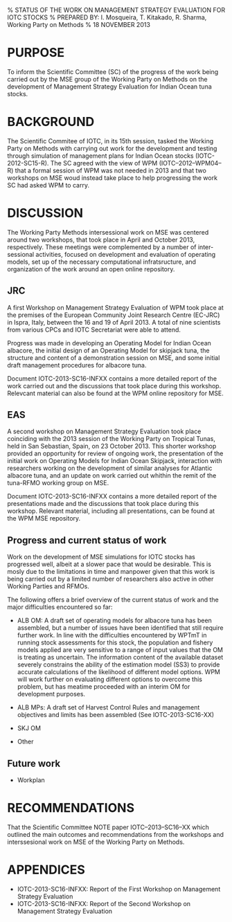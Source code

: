 % STATUS OF THE WORK ON MANAGEMENT STRATEGY EVALUATION FOR IOTC STOCKS
% PREPARED BY: I. Mosqueira, T. Kitakado, R. Sharma, Working Party on Methods
% 18 NOVEMBER 2013

# PURPOSE

To inform the Scientific Committee (SC) of the progress of the work being carried out by the MSE group of the Working Party on Methods on the development of Management Strategy Evaluation for Indian Ocean tuna stocks.

# BACKGROUND

The Scientific Commitee of IOTC, in its 15th session, tasked the Working Party on Methods with carrying out work for the development and testing through simulation of management plans for Indian Ocean stocks (IOTC-2012-SC15-R). The SC agreed with the view of WPM (IOTC–2012–WPM04–R) that a formal session of WPM was not needed in 2013 and that two workshops on MSE woud instead take place to help progressing the work SC had asked WPM to carry.

# DISCUSSION

The Working Party Methods intersessional work on MSE was centered around two workshops, that took place in April and October 2013, respectively. These meetings were complemented by a number of inter-sessional activities, focused on development and evaluation of operating models, set up of the necessary computational infratsructure, and organization of the work around an open online repository.

## JRC

A first Workshop on Management Strategy Evaluation of WPM took place at the premises of the European Community Joint Research Centre (EC-JRC) in Ispra, Italy, between the 16 and 19 of April 2013. A total of nine scientists from various CPCs and IOTC Secretariat were able to attend.

Progress was made in developing an Operating Model for Indian Ocean albacore, the initial design of an Operating Model for skipjack tuna, the structure and content of a demonstration session on MSE, and some initial draft management procedures for albacore tuna.

Document IOTC-2013-SC16-INFXX contains a more detailed report of the work carried out and the discussions that took place during this workshop. Relevcant material can also be found at the WPM online repository for MSE.

## EAS

A second workshop on Management Strategy Evaluation took place coinciding with the 2013 session of the Working Party on Tropical Tunas, held in San Sebastian, Spain, on 23 October 2013. This shorter workshop provided an opportunity for review of ongoing work, the presentation of the initial work on Operating Models for Indian Ocean Skipjack, interaction with researchers working on the development of similar analyses for Atlantic albacore tuna, and an update on work carried out whithin the remit of the tuna-RFMO working group on MSE.

Document IOTC-2013-SC16-INFXX contains a more detailed report of the presentations made and the discussions that took place during this workshop. Relevant material, including all presentations, can be found at the WPM MSE repository.

## Progress and current status of work

Work on the development of MSE simulations for IOTC stocks has progressed well, albeit at a slower pace that would be desirable. This is mosly due to the limitations in time and manpower given that this work is being carried out by a limited number of researchers also active in other Working Parties and RFMOs.

The following offers a brief overview of the current status of work and the major difficulties encountered so far:

- ALB OM: A draft set of operating models for albacore tuna has been assembled, but a number of issues have been identified that still require further work. In line with the difficulties encountered by WPTmT in running stock assessments for this stock, the population and fishery models applied are very sensitive to a range of input values that the OM is treating as uncertain. The information content of the available dataset severely constrains the ability of the estimation model (SS3) to provide accurate calculations of the likelihood of different model options. WPM will work further on evaluating different options to overcome this problem, but has meatime proceeded with an interim OM for development purposes.

- ALB MPs: A draft set of Harvest Control Rules and management objectives and limits has been assembled (See IOTC-2013-SC16-XX)

- SKJ OM

- Other

## Future work

- Workplan

# RECOMMENDATIONS

That the Scientific Committee NOTE paper IOTC–2013–SC16–XX which outlined the main outcomes and recommendations from the workshops and interssesional work on MSE of the Working Party on Methods.

# APPENDICES

- IOTC-2013-SC16-INFXX: Report of the First Workshop on Management Strategy Evaluation 
- IOTC-2013-SC16-INFXX: Report of the Second Workshop on Management Strategy Evaluation 
